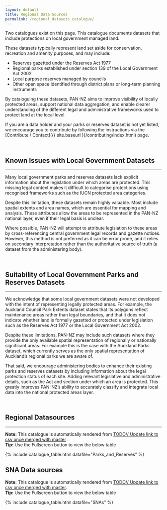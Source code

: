 ```yaml
---
layout: default
title: Regional Data Sources
permalink: /regional_datasets_catalogue/
---
```


Two catalogues exist on this page. 
This catalogue documents datasets that include protections on local government
managed land. 

These datasets typically represent land set aside for conservation, recreation
and amenity purposes, and may include:
* Reserves gazetted under the Reserves Act 1977
* Regional parks established under section 139 of the Local Government Act 2002
* Local purpose reserves managed by councils
* Other open space identified through district plans or long-term planning
  instruments

By cataloguing these datasets, PAN-NZ aims to improve visibility of locally
protected areas, support national data aggregation, and enable clearer
understanding of the different legal and administrative frameworks used to
protect land at the local level.

If you are a data holder and your parks or reserves dataset is not yet listed,
we encourage you to contribute by following the instructions via the [Contribute
/ Contact]({{ site.baseurl }}/contributing/index.html) page. 

<br>

## Known Issues with Local Government Datasets
---
Many local government parks and reserves datasets lack explicit information
about the legislation under which areas are protected. This missing legal
context makes it difficult to categorise protections using recognised frameworks
such as the IUCN protected area categories.

Despite this limitation, these datasets remain highly valuable. Most include
spatial extents and area names, which are essential for mapping and analysis.
These attributes allow the areas to be represented in the PAN-NZ national layer,
even if their legal basis is unclear.

Where possible, PAN-NZ will attempt to attribute legislation to these areas by
cross-referencing central government legal records and gazette notices. However,
this method is not preferred as it can be error prone, and it relies on
secondary interpretation rather than the authoritative source of truth (a
dataset from the administering body).


<br>

## Suitability of Local Government Parks and Reserves Datasets
--- 
We acknowledge that some local government datasets were not developed with the
intent of representing legally protected areas. For example, the Auckland
Council Park Extents dataset states that its polygons reflect maintenance areas
 rather than legal boundaries, and that it does not indicate whether land is
 formally gazetted or protected under legislation such as the Reserves Act 1977
 or the Local Government Act 2002.

Despite these limitations, PAN-NZ may include such datasets where they provide
the only available spatial representation of regionally or nationally
significant areas. For example this is the case with the Auckland Parks dataset,
which currently serves as the only spatial representation of Auckland’s regional
parks we are aware of.

That said, we encourage administering bodies to enhance their existing parks and
reserves datasets by including information about the legal protection status of
each site. Adding relevant legislative and administrative details, such as the
Act and section under which an area is protected. This greatly improves PAN-NZ’s
ability to accurately classify and integrate local data into the national
protected areas layer.


<br>

## Regional Datasources
---

<div class="tip-box">
  <strong>Note:</strong> This catalogue is automatically rendered from 
  <a href="_data/Parks_and_Reserves.csv">TODO// Update link to csv once merged with master</a> .
</div>


<!-- <div class="tip-box">
  <strong>Contributing:</strong> Please see 
  <a href="{{ site.baseurl }}/contributing/index.html">Contribute / Contact</a> 
  for information on contributing and how you can update this table.
</div> -->


<div class="tip-box">
  <strong>Tip:</strong> Use the Fullscreen button to view the below table
</div>


{% include catalogue_table.html datafile="Parks_and_Reserves" %}




## SNA Data sources

<div class="tip-box">
  <strong>Note:</strong> This catalogue is automatically rendered from 
  <a href="_data/SNA.csv">TODO// Update link to csv once merged with master</a>.
</div>

<div class="tip-box">
  <strong>Tip:</strong> Use the Fullscreen button to view the below table
</div>

<!-- <div class="tip-box">
  <strong>Contributing:</strong> Please see 
  <a href="{{ site.baseurl }}/contributing/index.html">Contribute / Contact</a> 
  for information on contributing and how you can update this table.
</div> -->


{% include catalogue_table.html  datafile="SNAs" %}

